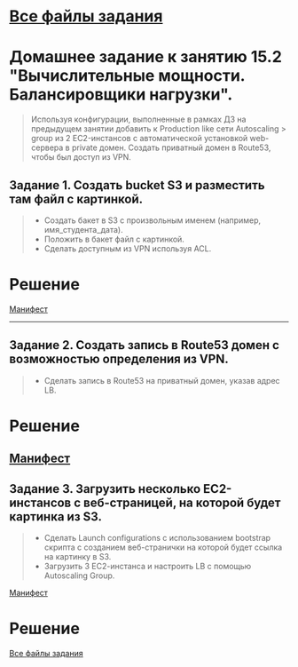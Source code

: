 # [Все файлы задания](https://github.com/Perovss/netology/tree/master/task15.2)

# Домашнее задание к занятию 15.2 "Вычислительные мощности. Балансировщики нагрузки".

> Используя конфигурации, выполненные в рамках ДЗ на предыдущем занятии добавить к Production like сети Autoscaling > group из 2 EC2-инстансов с  автоматической установкой web-сервера в private домен. Создать приватный домен в Route53, чтобы был доступ из VPN.

## Задание 1. Создать bucket S3 и разместить там файл с картинкой.

> - Создать бакет в S3 с произвольным именем (например, имя_студента_дата).
> - Положить в бакет файл с картинкой.
> - Сделать доступным из VPN используя ACL.

# Решение

[Манифест](https://github.com/Perovss/netology/blob/master/task15.2/terraform/s3_bucket.tf)

---

## Задание 2. Создать запись в Route53 домен с возможностью определения из VPN.

> - Сделать запись в Route53 на приватный домен, указав адрес LB.

# Решение

[Манифест](https://github.com/Perovss/netology/blob/master/task15.2/terraform/route53.tf)
---

## Задание 3. Загрузить несколько ЕС2-инстансов с веб-страницей, на которой будет картинка из S3.

> - Сделать Launch configurations с использованием bootstrap скрипта с созданием веб-странички на которой будет ссылка на картинку в S3.
> - Загрузить 3 ЕС2-инстанса и настроить LB с помощью Autoscaling Group.

[Манифест](https://github.com/Perovss/netology/blob/master/task15.2/terraform/autoscaling_lb.tf)

# Решение

[Все файлы задания](https://github.com/Perovss/netology/tree/master/task15.2)